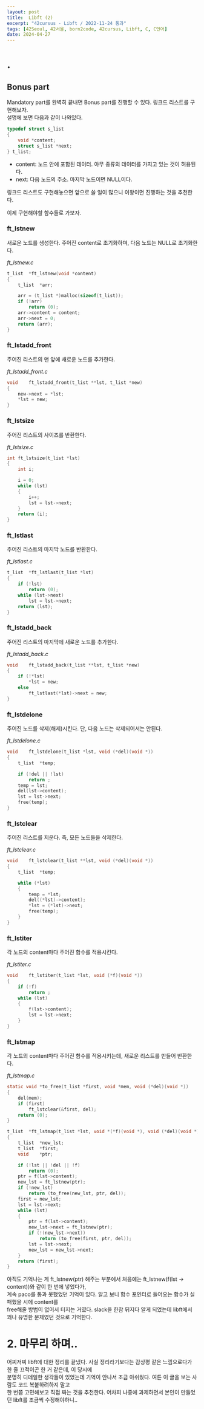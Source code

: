 ```yaml
---
layout: post
title:  Libft (2)
excerpt: "42cursus - Libft / 2022-11-24 통과"
tags: [42Seoul, 42서울, born2code, 42cursus, Libft, C, C언어]
date: 2024-04-27
---
```


# <hidden>.</hidden>

## Bonus part

Mandatory part를 완벽히 끝내면 Bonus part를 진행할 수 있다. 링크드 리스트를 구현해보자.  
설명에 보면 다음과 같이 나와있다.
```c
typedef struct s_list
{
	void *content;
	struct s_list *next;
} t_list;
```
- content: 노드 안에 포함된 데이터. 아무 종류의 데이터를 가지고 있는 것이 허용된다.
- next: 다음 노드의 주소. 마지막 노드이면 NULL이다.

링크드 리스트도 구현해놓으면 앞으로 쓸 일이 많으니 이왕이면 진행하는 것을 추천한다.

이제 구현해야할 함수들로 가보자.

### ft_lstnew

새로운 노드를 생성한다. 주어진 content로 초기화하며, 다음 노드는 NULL로 초기화한다.

*ft_lstnew.c*
```c
t_list	*ft_lstnew(void *content)
{
	t_list	*arr;

	arr = (t_list *)malloc(sizeof(t_list));
	if (!arr)
		return (0);
	arr->content = content;
	arr->next = 0;
	return (arr);
}
```

### ft_lstadd_front

주어진 리스트의 맨 앞에 새로운 노드를 추가한다.

*ft_lstadd_front.c*
```c
void	ft_lstadd_front(t_list **lst, t_list *new)
{
	new->next = *lst;
	*lst = new;
}
```

### ft_lstsize

주어진 리스트의 사이즈를 반환한다.

*ft_lstsize.c*
```c
int	ft_lstsize(t_list *lst)
{
	int	i;

	i = 0;
	while (lst)
	{
		i++;
		lst = lst->next;
	}
	return (i);
}
```

### ft_lstlast

주어진 리스트의 마지막 노드를 반환한다.

*ft_lstlast.c*
```c
t_list	*ft_lstlast(t_list *lst)
{
	if (!lst)
		return (0);
	while (lst->next)
		lst = lst->next;
	return (lst);
}
```

### ft_lstadd_back

주어진 리스트의 마지막에 새로운 노드를 추가한다.

*ft_lstadd_back.c*
```c
void	ft_lstadd_back(t_list **lst, t_list *new)
{
	if (!*lst)
		*lst = new;
	else
		ft_lstlast(*lst)->next = new;
}
```

### ft_lstdelone

주어진 노드를 삭제(해제)시킨다. 단, 다음 노드는 삭제되어서는 안된다.

*ft_lstdelone.c*
```c
void	ft_lstdelone(t_list *lst, void (*del)(void *))
{
	t_list	*temp;

	if (!del || !lst)
		return ;
	temp = lst;
	del(lst->content);
	lst = lst->next;
	free(temp);
}
```

### ft_lstclear

주어진 리스트를 지운다. 즉, 모든 노드들을 삭제한다.  

*ft_lstclear.c*
```c
void	ft_lstclear(t_list **lst, void (*del)(void *))
{
	t_list	*temp;

	while (*lst)
	{
		temp = *lst;
		del((*lst)->content);
		*lst = (*lst)->next;
		free(temp);
	}
}
```

### ft_lstiter

각 노드의 content마다 주어진 함수를 적용시킨다.  

*ft_lstiter.c*
```c
void	ft_lstiter(t_list *lst, void (*f)(void *))
{
	if (!f)
		return ;
	while (lst)
	{
		f(lst->content);
		lst = lst->next;
	}
}
```

### ft_lstmap

각 노드의 content마다 주어진 함수를 적용시키는데, 새로운 리스트를 만들어 반환한다.

*ft_lstmap.c*
```c
static void	*to_free(t_list *first, void *mem, void (*del)(void *))
{
	del(mem);
	if (first)
		ft_lstclear(&first, del);
	return (0);
}

t_list	*ft_lstmap(t_list *lst, void *(*f)(void *), void (*del)(void *))
{
	t_list	*new_lst;
	t_list	*first;
	void	*ptr;

	if (!lst || !del || !f)
		return (0);
	ptr = f(lst->content);
	new_lst = ft_lstnew(ptr);
	if (!new_lst)
		return (to_free(new_lst, ptr, del));
	first = new_lst;
	lst = lst->next;
	while (lst)
	{
		ptr = f(lst->content);
		new_lst->next = ft_lstnew(ptr);
		if (!(new_lst->next))
			return (to_free(first, ptr, del));
		lst = lst->next;
		new_lst = new_lst->next;
	}
	return (first);
}
```

아직도 기억나는 게 ft_lstnew(ptr) 해주는 부분에서 처음에는 ft_lstnew(f(lst -> content))와 같이 한 번에 넣었다가,  
계속 paco를 통과 못했었던 기억이 있다. 알고 보니 함수 포인터로 들어오는 함수가 실패했을 시에 content를  
free해줄 방법이 없어서 터지는 거였다. slack을 한참 뒤지다 알게 되었는데 libft에서 꽤나 유명한 문제였던 것으로 기억한다.

# 2. 마무리 하며..

어찌저찌 libft에 대한 정리를 끝냈다. 사실 정리라기보다는 감상평 같은 느낌으로다가 한 줄 끄적이곤 한 거 같은데, 이 당시에  
분명히 디테일한 생각들이 있었는데 기억이 안나서 조금 아쉬웠다. 여튼 이 글을 보는 사람도 코드 복붙하려하지 말고  
한 번쯤 고민해보고 직접 짜는 것을 추천한다. 어차피 나중에 과제하면서 본인이 만들었던 libft를 조금씩 수정해야하니..